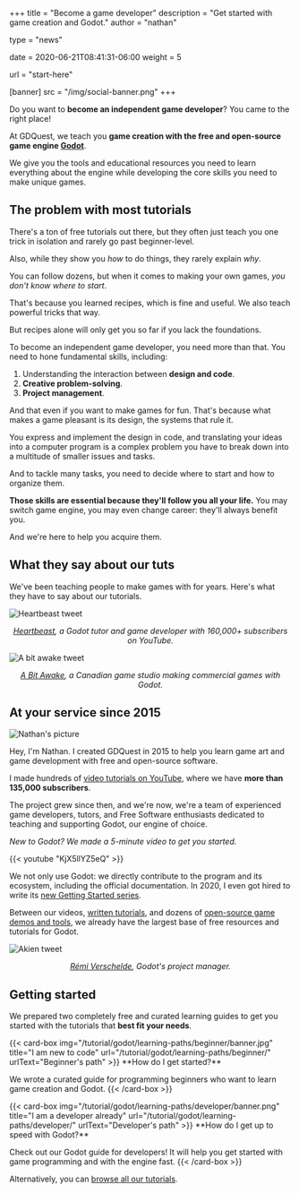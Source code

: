 +++
title = "Become a game developer"
description = "Get started with game creation and Godot."
author = "nathan"

type = "news"

date = 2020-06-21T08:41:31-06:00
weight = 5

url = "start-here"

[banner]
src = "/img/social-banner.png"
+++

Do you want to **become an independent game developer**? You came to the right place!

At GDQuest, we teach you **game creation with the free and open-source game engine [Godot](https://godotengine.org/)**. 

We give you the tools and educational resources you need to learn everything about the engine while developing the core skills you need to make unique games.

## The problem with most tutorials

There's a ton of free tutorials out there, but they often just teach you one trick in isolation and rarely go past beginner-level.

Also, while they show you _how_ to do things, they rarely explain _why_.

You can follow dozens, but when it comes to making your own games, _you don't know where to start_. 

That's because you learned recipes, which is fine and useful. We also teach powerful tricks that way.

But recipes alone will only get you so far if you lack the foundations. 

To become an independent game developer, you need more than that. You need to hone fundamental skills, including:

1. Understanding the interaction between **design and code**.
1. **Creative problem-solving**.
1. **Project management**.

And that even if you want to make games for fun. That's because what makes a game pleasant is its design, the systems that rule it.

You express and implement the design in code, and translating your ideas into a computer program is a complex problem you have to break down into a multitude of smaller issues and tasks.

And to tackle many tasks, you need to decide where to start and how to organize them.

**Those skills are essential because they'll follow you all your life.** You may switch game engine, you may even change career: they'll always benefit you.

And we're here to help you acquire them.

## What they say about our tuts

We've been teaching people to make games with for years. Here's what they have to say about our tutorials.

![Heartbeast tweet](/img/testimonials/heartbeast-fsm-tutorial-tweet.png)

<p align="center"><i><a href="https://www.youtube.com/user/uheartbeast">Heartbeast</a>, a Godot tutor and game developer with 160,000+ subscribers on YouTube.</i></p>

![A bit awake tweet](/img/testimonials/a-bit-awake-tweet.png)

<p align="center"><i><a href="https://abitawake.com/">A Bit Awake</a>, a Canadian game studio making commercial games with Godot.</i></p>

## At your service since 2015

![Nathan's picture](/about/img/nathan.png)

Hey, I'm Nathan. I created GDQuest in 2015 to help you learn game art and game development with free and open-source software.

I made hundreds of [video tutorials on YouTube](https://www.youtube.com/c/gdquest), where we have **more than 135,000 subscribers**.

The project grew since then, and we're now, we're a team of experienced game developers, tutors, and Free Software enthusiasts dedicated to teaching and supporting Godot, our engine of choice.

_New to Godot? We made a 5-minute video to get you started._

{{< youtube "KjX5llYZ5eQ" >}}

We not only use Godot: we directly contribute to the program and its ecosystem, including the official documentation. In 2020, I even got hired to write its [new Getting Started series](https://godotengine.org/article/godot-docs-improvements-report).

Between our videos, [written tutorials](/tutorial), and dozens of [open-source game demos and tools](/tools), we already have the largest base of free resources and tutorials for Godot.

![Akien tweet](/img/testimonials/akien-tweet.png)

<p align="center"><i><a href="https://twitter.com/akien">Rémi Verschelde</a>, Godot's project manager.</i></p>
 
## Getting started 

We prepared two completely free and curated learning guides to get you started with the tutorials that **best fit your needs**.

<div class="content-grid">
<div class="item">
{{< card-box 
img="/tutorial/godot/learning-paths/beginner/banner.jpg"
title="I am new to code" 
url="/tutorial/godot/learning-paths/beginner/" 
urlText="Beginner's path" >}}
**How do I get started?**

We wrote a curated guide for programming beginners who want to learn game creation and Godot.
{{< /card-box >}}
</div>

<div class="item">
{{< card-box 
img="/tutorial/godot/learning-paths/developer/banner.png" 
title="I am a developer already" 
url="/tutorial/godot/learning-paths/developer/" 
urlText="Developer's path" >}}
**How do I get up to speed with Godot?**

Check out our Godot guide for developers! It will help you get started with game programming and with the engine fast.
{{< /card-box >}}
</div>
</div>

Alternatively, you can [browse all our tutorials](/tutorial).

